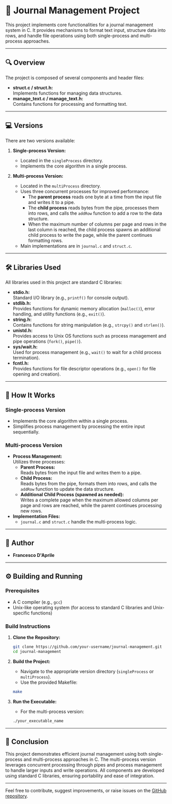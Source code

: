 # 📄 Journal Management Project

This project implements core functionalities for a journal management system in C. It provides mechanisms to format text input, structure data into rows, and handle file operations using both single-process and multi-process approaches.

---

## 🔍 Overview

The project is composed of several components and header files:

- **struct.c / struct.h:**  
  Implements functions for managing data structures.
- **manage_text.c / manage_text.h:**  
  Contains functions for processing and formatting text.

---

## 💻 Versions

There are two versions available:

1. **Single-process Version:**  
   - Located in the `singleProcess` directory.  
   - Implements the core algorithm in a single process.

2. **Multi-process Version:**  
   - Located in the `multiProcess` directory.  
   - Uses three concurrent processes for improved performance:
     - The **parent process** reads one byte at a time from the input file and writes it to a pipe.
     - The **child process** reads bytes from the pipe, processes them into rows, and calls the `addRow` function to add a row to the data structure.
     - When the maximum number of columns per page and rows in the last column is reached, the child process spawns an additional child process to write the page, while the parent continues formatting rows.
   - Main implementations are in `journal.c` and `struct.c`.

---

## 🛠️ Libraries Used

All libraries used in this project are standard C libraries:

- **stdio.h:**  
  Standard I/O library (e.g., `printf()` for console output).
- **stdlib.h:**  
  Provides functions for dynamic memory allocation (`malloc()`), error handling, and utility functions (e.g., `exit()`).
- **string.h:**  
  Contains functions for string manipulation (e.g., `strcpy()` and `strlen()`).
- **unistd.h:**  
  Provides access to Unix OS functions such as process management and pipe operations (`fork()`, `pipe()`).
- **sys/wait.h:**  
  Used for process management (e.g., `wait()` to wait for a child process termination).
- **fcntl.h:**  
  Provides functions for file descriptor operations (e.g., `open()` for file opening and creation).

---

## 📝 How It Works

### Single-process Version
- Implements the core algorithm within a single process.
- Simplifies process management by processing the entire input sequentially.

### Multi-process Version
- **Process Management:**  
  Utilizes three processes:
  - **Parent Process:**  
    Reads bytes from the input file and writes them to a pipe.
  - **Child Process:**  
    Reads bytes from the pipe, formats them into rows, and calls the `addRow` function to update the data structure.
  - **Additional Child Process (spawned as needed):**  
    Writes a complete page when the maximum allowed columns per page and rows are reached, while the parent continues processing new rows.
- **Implementation Files:**  
  - `journal.c` and `struct.c` handle the multi-process logic.
  
---

## 👤 Author

- **Francesco D'Aprile**

---

## ⚙️ Building and Running

### Prerequisites
- A C compiler (e.g., `gcc`)
- Unix-like operating system (for access to standard C libraries and Unix-specific functions)

### Build Instructions
1. **Clone the Repository:**
    ```bash
    git clone https://github.com/your-username/journal-management.git
    cd journal-management
    ```

2. **Build the Project:**
    - Navigate to the appropriate version directory (`singleProcess` or `multiProcess`).
    - Use the provided Makefile:
    ```bash
    make
    ```

3. **Run the Executable:**
    - For the multi-process version:
    ```bash
    ./your_executable_name
    ```

---

## 📑 Conclusion

This project demonstrates efficient journal management using both single-process and multi-process approaches in C. The multi-process version leverages concurrent processing through pipes and process management to handle larger inputs and write operations. All components are developed using standard C libraries, ensuring portability and ease of integration.

---

Feel free to contribute, suggest improvements, or raise issues on the [GitHub repository]([https://github.com/fraadap/Journal/).

